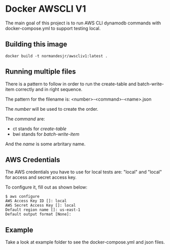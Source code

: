 # Docker AWSCLI V1

The main goal of this project is to run AWS CLI dynamodb commands with docker-compose.yml to support testing local.

## Building this image
````
docker build -t normandesjr/awscliv1:latest .
````

## Running multiple files

There is a pattern to follow in order to run the create-table and batch-write-item correctly and in right sequence.

The pattern for the filename is: \<number>-\<command>-\<name>.json

The *number* will be used to create the order.

The *command* are:

* ct stands for _create-table_
* bwi stands for _batch-write-item_

And the *name* is some arbritary name.

## AWS Credentials

The AWS credentials you have to use for local tests are: "local" and "local" for access and secret access key.

To configure it, fill out as shown below:

````
$ aws configure
AWS Access Key ID []: local
AWS Secret Access Key []: local
Default region name []: us-east-1
Default output format [None]:
````

## Example

Take a look at example folder to see the docker-compose.yml and json files.
